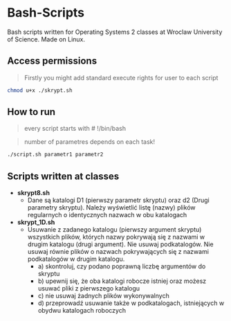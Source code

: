 # Bash-Scripts
Bash scripts written for Operating Systems 2 classes at Wroclaw University of Science. Made on Linux.
## Access permissions
> Firstly you might add standard execute rights for user to each script
```bash
chmod u+x ./skrypt.sh
```
## How to run
> every script starts with # !/bin/bash

> number of parametres depends on each task!
```bash
./script.sh parametr1 parametr2 
```
## Scripts written at classes
- **skrypt8.sh**
  - Dane są katalogi D1 (pierwszy parametr skryptu) oraz d2 (Drugi parametry skryptu). Należy wyświetlić listę (nazwy) plików regularnych o identycznych nazwach w obu katalogach
- **skrypt_1D.sh**
  - Usuwanie z zadanego katalogu (pierwszy argument skryptu) wszystkich plików, których nazwy pokrywają się z nazwami w drugim katalogu (drugi argument). Nie usuwaj podkatalogów. Nie usuwaj równie plików o nazwach pokrywających się z nazwami podkatalogów w drugim katalogu. 
    - a) skontroluj, czy podano poprawną liczbę argumentów do 
  skryptu 
    - b) upewnij się, że oba katalogi robocze istniej oraz 
  możesz usuwać pliki z pierwszego katalogu
    - c) nie usuwaj żadnych plików wykonywalnych
    - d) przeprowadź usuwanie także w podkatalogach, 
  istniejących w obydwu katalogach roboczych 
